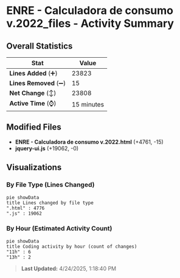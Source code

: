 # ENRE - Calculadora de consumo v.2022_files - Activity Summary 

## Overall Statistics

| Stat                   | Value                                                             |
| ---------------------- | ----------------------------------------------------------------- |
| **Lines Added** (➕)   | 23823                                          |
| **Lines Removed** (➖) | 15                                        |
| **Net Change** (↕)    | 23808                |
| **Active Time** (⌚)   | 15 minutes |


## Modified Files
- **ENRE - Calculadora de consumo v.2022.html** (+4761, -15)
- **jquery-ui.js** (+19062, -0)

## Visualizations

### By File Type (Lines Changed)

```mermaid
pie showData
title Lines changed by file type
".html" : 4776
".js" : 19062
```

### By Hour (Estimated Activity Count)

```mermaid
pie showData
title Coding activity by hour (count of changes)
"11h" : 6
"13h" : 2
```


> **Last Updated:** 4/24/2025, 1:18:40 PM
